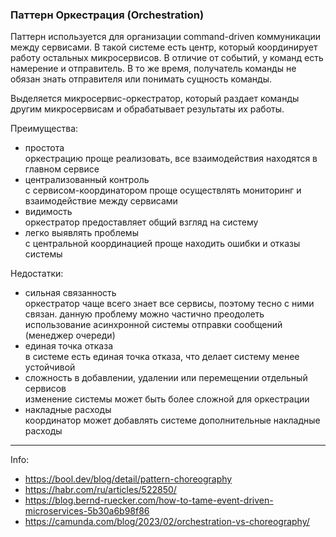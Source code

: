 ### Паттерн Оркестрация (Orchestration)

Паттерн используется для организации command-driven коммуникации между сервисами.
В такой системе есть центр, который координирует работу остальных микросервисов.
В отличие от событий, у команд есть намерение и отправитель.
В то же время, получатель команды не обязан знать отправителя или понимать сущность команды.

Выделяется микросервис-оркестратор, который раздает команды другим микросервисам и обрабатывает результаты их работы.


Преимущества:
- простота  
  оркестрацию проще реализовать, все взаимодействия находятся в главном сервисе
- централизованный контроль  
  с сервисом-координатором проще осуществлять мониторинг и взаимодействие между сервисами
- видимость  
  оркестратор предоставляет общий взгляд на систему
- легко выявлять проблемы  
  с центральной координацией проще находить ошибки и отказы системы


Недостатки:
- сильная связанность  
  оркестратор чаще всего знает все сервисы, поэтому тесно с ними связан.
  данную проблему можно частично преодолеть использование асинхронной системы отправки сообщений (менеджер очереди)
- единая точка отказа  
  в системе есть единая точка отказа, что делает систему менее устойчивой
- сложность в добавлении, удалении или перемещении отдельный сервисов  
  изменение системы может быть более сложной для оркестрации
- накладные расходы  
  координатор может добавлять системе дополнительные накладные расходы



---

Info:
- https://bool.dev/blog/detail/pattern-choreography
- https://habr.com/ru/articles/522850/
- https://blog.bernd-ruecker.com/how-to-tame-event-driven-microservices-5b30a6b98f86
- https://camunda.com/blog/2023/02/orchestration-vs-choreography/

